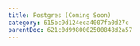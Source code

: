 ```yaml
---
title: Postgres (Coming Soon)
category: 615bc9d124eca4007fa0d27c
parentDoc: 621c0d9980002500848d2a57
---
```


